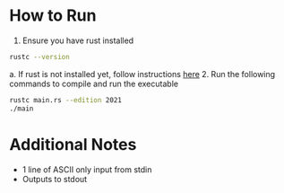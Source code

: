 # How to Run
1. Ensure you have rust installed
```bash
rustc --version
```
  a. If rust is not installed yet, follow instructions [here](https://www.rust-lang.org/tools/install)
2. Run the following commands to compile and run the executable
```bash
rustc main.rs --edition 2021
./main
```
# Additional Notes
- 1 line of ASCII only input from stdin
- Outputs to stdout
